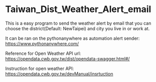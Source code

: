 # Taiwan_Dist_Weather_Alert_email

This is a easy program to send the weather alert by email that you can choose the district(Default: NewTaipei) and city you live in or work at.

It can be ran on the pythonanywhere as automation alert sender:
https://www.pythonanywhere.com/

Reference for Open Weather API url:
https://opendata.cwb.gov.tw/dist/opendata-swagger.html#/

Instruction for open weather API:
https://opendata.cwb.gov.tw/devManual/insrtuction

